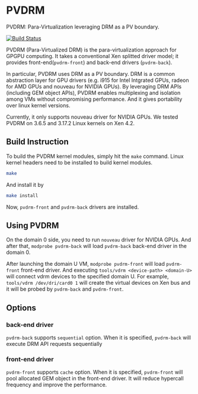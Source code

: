 # PVDRM
PVDRM: Para-Virtualization leveraging DRM as a PV boundary.

[![Build Status](https://travis-ci.org/CPFL/pvdrm.svg?branch=master)](https://travis-ci.org/CPFL/pvdrm)

PVDRM (Para-Virtualized DRM) is the para-virtualization approach for GPGPU computing.
It takes a conventional Xen splitted driver model;
it provides front-end(`pvdrm-front`) and back-end drivers (`pvdrm-back`).

In particular, PVDRM uses DRM as a PV boundary.
DRM is a common abstraction layer for GPU drivers
(e.g. i915 for Intel Intgrated GPUs, radeon for AMD GPUs and nouveau for NVIDIA GPUs).
By leveraging DRM APIs (including GEM object APIs), PVDRM enables multiplexing and isolation among VMs without compromising performance. And it gives portability over linux kernel versions.

Currently, it only supports nouveau driver for NVIDIA GPUs.
We tested PVDRM on 3.6.5 and 3.17.2 Linux kernels on Xen 4.2.

## Build Instruction

To build the PVDRM kernel modules, simply hit the `make` command.
Linux kernel headers need to be installed to build kernel modules.
```sh
make
```

And install it by
```sh
make install
```

Now, `pvdrm-front` and `pvdrm-back` drivers are installed.

## Using PVDRM

On the domain 0 side, you need to run `nouveau` driver for NVIDIA GPUs.
And after that, `modprobe pvdrm-back` will load `pvdrm-back` back-end driver in the domain 0.

After launching the domain U VM, `modprobe pvdrm-front` will load `pvdrm-front` front-end driver.
And executing `tools/vdrm <device-path> <domain-U>` will connect vdrm devices to the specified domain U.
For example, `tools/vdrm /dev/dri/card0 1` will create the virtual devices on Xen bus and it will be probed by `pvdrm-back` and `pvdrm-front`.

## Options

### back-end driver

`pvdrm-back` supports `sequential` option. When it is specified, `pvdrm-back` will execute DRM API requests sequentially

### front-end driver

`pvdrm-front` supports `cache` option. When it is specified, `pvdrm-front` will pool allocated GEM object in the front-end driver.
It will reduce hypercall frequency and improve the performance.
